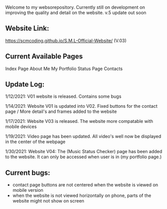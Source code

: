 Welcome to my websorepository. Currently still on development on improving the quality and detail on the website. v.5 update out soon

Website Link:
------------------------------------------------------------------------------------------------------------------------------------------------------------------------------
https://scmcoding.github.io/S.M.L-Official-Website/ (V.03)




Current Available Pages
------------------------------------------------------------------------------------------------------------------------------------------------------------------------------
Index Page 
About Me
My Portfolio
Status Page
Contacts





Update Log:
------------------------------------------------------------------------------------------------------------------------------------------------------------------------------

1/12/2021: V01 website is released. Contains some bugs

1/14/2021: Website V01 is updated into V02. Fixed buttons for the contact page / More detail's and frames added to the website

1/17/2021: Website V03 is released. The website more compatable with mobile devices

1/19/2021: Video page has been updated. All video's well now be displayed in the center of the webpage

1/30/2021: Website V04: The (Music Status Checker) page has been added to the website. It can only be accessed when user is in (my portfolio page.) 




Current bugs:
------------------------------------------------------------------------------------------------------------------------------------------------------------------------------

* contact page buttons are not centered when the website is viewed on mobile version
* when the website is not viewed horizontally on phone, parts of the website might not show on screen



